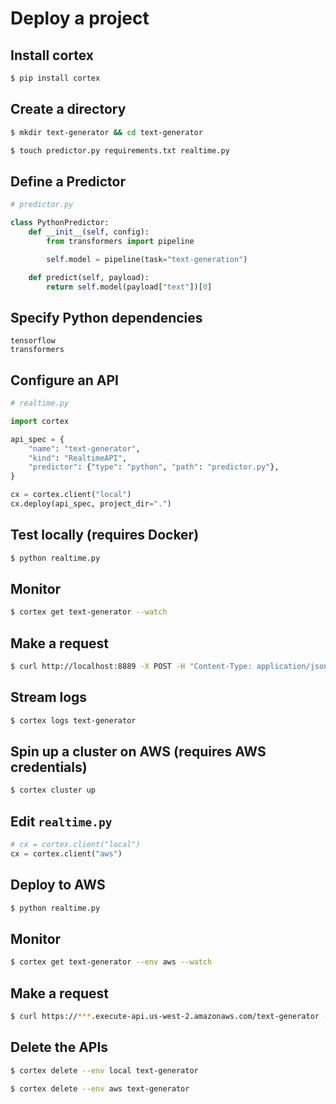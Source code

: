# Deploy a project

## Install cortex

```bash
$ pip install cortex
```

## Create a directory

```bash
$ mkdir text-generator && cd text-generator

$ touch predictor.py requirements.txt realtime.py
```

## Define a Predictor

```python
# predictor.py

class PythonPredictor:
    def __init__(self, config):
        from transformers import pipeline

        self.model = pipeline(task="text-generation")

    def predict(self, payload):
        return self.model(payload["text"])[0]
```

## Specify Python dependencies

```text
tensorflow
transformers
```

## Configure an API

```python
# realtime.py

import cortex

api_spec = {
    "name": "text-generator",
    "kind": "RealtimeAPI",
    "predictor": {"type": "python", "path": "predictor.py"},
}

cx = cortex.client("local")
cx.deploy(api_spec, project_dir=".")
```

## Test locally (requires Docker)

```bash
$ python realtime.py
```

## Monitor

```bash
$ cortex get text-generator --watch
```

## Make a request

```bash
$ curl http://localhost:8889 -X POST -H "Content-Type: application/json" -d '{"text": "hello world"}'
```

## Stream logs

```bash
$ cortex logs text-generator
```

## Spin up a cluster on AWS (requires AWS credentials)

```bash
$ cortex cluster up
```

## Edit `realtime.py`

```python
# cx = cortex.client("local")
cx = cortex.client("aws")
```

## Deploy to AWS

```bash
$ python realtime.py
```

## Monitor

```bash
$ cortex get text-generator --env aws --watch
```

## Make a request

```bash
$ curl https://***.execute-api.us-west-2.amazonaws.com/text-generator -X POST -H "Content-Type: application/json" -d '{"text": "hello world"}'
```

## Delete the APIs

```bash
$ cortex delete --env local text-generator

$ cortex delete --env aws text-generator
```
